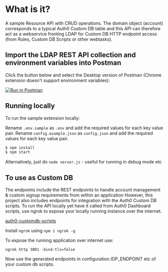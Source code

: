 # What is it?

A sample Resource API with CRUD operations.
The domain object (account) corresponds to a typical Auth0 Custom DB table and this API can
therefore act as a webservice fronting LDAP for Custom DB HTTP endpoint access (from Rules, Custom DB Scripts or other webtasks).

## Import the LDAP REST API collection and environment variables into Postman
Click the button below and select the Desktop version of Postman (Chrome extension doesn't support environment variables):

[![Run in Postman](https://run.pstmn.io/button.svg)](https://app.getpostman.com/run-collection/9ee11177f3ce1f806ea0)

## Running locally

To run the sample extension locally:

Rename `.env.sample` as `.env` and add the required values for each key value pair.
Rename `config.example.json` as `config.json` and add the required values for each key value pair.

```bash
$ npm install
$ npm start
```

Alternatively, just do `node server.js` - useful for running in debug mode etc


## To use as Custom DB

The endpoints include the REST endpoints to handle account management & custom signup requirements from within an application 
However, this project also includes endpoints for integration with the Auth0 Custom DB scripts. To run the API locally yet have it called from Auth0 Dashboard scripts, use ngrok to expose your locally running instance over the internet.

[auth0-customdb-scripts](https://github.com/vikasjayaram/auth0-customdb-scripts)

Install `ngrok` using `npm i ngrok -g`

To expose the running application over internet use:

`ngrok http 3001 -bind-tls=false`

Now use the generated endpoints in configuration.IDP_ENDPOINT etc of your custom db scripts.
